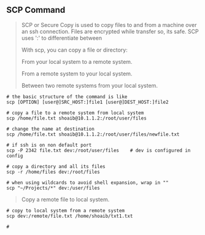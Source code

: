 ## SCP Command
> SCP or Secure Copy is used to copy files to and from a machine over an ssh connection. Files are encrypted while transfer so, its safe. SCP uses ':' to differentiate between 
>
>With scp, you can copy a file or directory:
>
>From your local system to a remote system.
>
>From a remote system to your local system.
>
>Between two remote systems from your local system.

```shell
# the basic structure of the command is like
scp [OPTION] [user@]SRC_HOST:]file1 [user@]DEST_HOST:]file2

# copy a file to a remote system from local system
scp /home/file.txt shoaib@10.1.1.2:/root/user/files

# change the name at destination
scp /home/file.txt shoaib@10.1.1.2:/root/user/files/newfile.txt

# if ssh is on non default port
scp -P 2342 file.txt dev:/root/user/files    # dev is configured in config

# copy a directory and all its files
scp -r /home/files dev:/root/files

# when using wildcards to avoid shell expansion, wrap in ""
scp "~/Projects/*" dev:/user/files
```

> Copy a remote file to local system.
```shell
# copy to local system from a remote system
scp dev:/remote/file.txt /home/shoaib/txt1.txt

# 
```